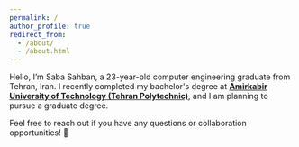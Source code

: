 ```yaml
---
permalink: /
author_profile: true
redirect_from: 
  - /about/
  - /about.html
---
```

Hello, I’m Saba Sahban, a 23-year-old computer engineering graduate from Tehran, Iran. I recently completed my bachelor's degree at <a href="https://aut.ac.ir/" target="_blank"><strong>Amirkabir University of Technology (Tehran Polytechnic)</strong></a>, and I am planning to pursue a graduate degree.

Feel free to reach out if you have any questions or collaboration opportunities! 🤝
